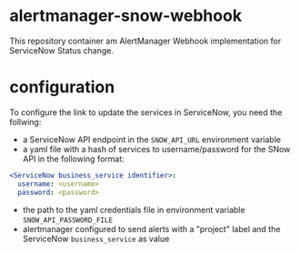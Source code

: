 # alertmanager-snow-webhook

This repository container am AlertManager Webhook implementation for ServiceNow Status change.

# configuration

To configure the link to update the services in ServiceNow, you need the follwing:

* a ServiceNow API endpoint in the `SNOW_API_URL` environment variable
* a yaml file with a hash of services to username/password for the SNow API in the following format:
```yaml
<ServiceNow business_service identifier>:
  username: <username>
  password: <password>
```
* the path to the yaml credentials file in environment variable `SNOW_API_PASSWORD_FILE`
* alertmanager configured to send alerts with a "project" label and the ServiceNow `business_service` as value
